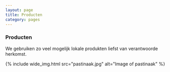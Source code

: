 ```yaml
---
layout: page
title: Producten
category: pages
---
```


### Producten

We gebruiken zo veel mogelijk lokale produkten liefst van verantwoorde herkomst.

{% include wide_img.html src="pastinaak.jpg" alt="Image of pastinaak" %}

